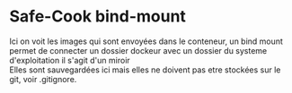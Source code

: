 # Safe-Cook   bind-mount

Ici on voit les images qui sont envoyées dans le conteneur, un bind mount permet de connecter un dossier dockeur avec un dossier du systeme d'exploitation il s'agit d'un miroir<br />
Elles sont sauvegardées ici mais elles ne doivent pas etre stockées sur le git, voir .gitignore. <br />

